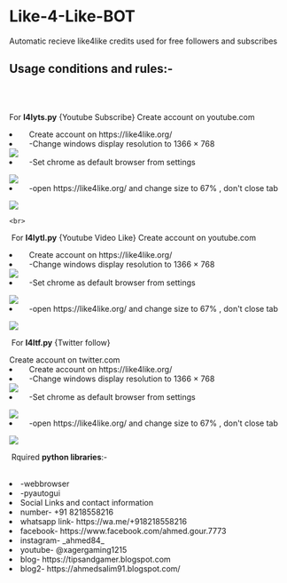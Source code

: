 # Like-4-Like-BOT
Automatic recieve like4like credits used for free followers and subscribes
<h2>Usage conditions and rules:-</h2>
<br>
<br>
 <p>For <b>l4lyts.py</b> {Youtube Subscribe}</li>
<li&nbsp;&nbsp;&nbsp;&nbsp;>Create account on youtube.com </li>

<li>&nbsp;&nbsp;&nbsp;&nbsp;Create account on https://like4like.org/</li>
 
<li>&nbsp;&nbsp;&nbsp;&nbsp;-Change windows display resolution to 1366 × 768</li>
<img src="https://github.com/ahmedsalim91/Like-4-Like-BOT/assets/86109516/a3831bf2-78fd-40f1-a705-fa9d8822c003" />

<li>&nbsp;&nbsp;&nbsp;&nbsp;-Set chrome as default browser from settings</li></p>
<img src="https://github.com/ahmedsalim91/Like-4-Like-BOT/assets/86109516/69a1fa74-03e5-4067-a0df-cc8ce4b0cb84)" />
<li>&nbsp;&nbsp;&nbsp;&nbsp;-open https://like4like.org/ and change size to 67% , don't close tab</li></p>
<img src="https://github.com/ahmedsalim91/Like-4-Like-BOT/assets/86109516/ba73821c-e5ec-400e-aed9-e75f29613155" />

    <br>
<p>&nbsp;For <b>l4lytl.py</b> {Youtube Video Like}
<li&nbsp;&nbsp;&nbsp;&nbsp;>Create account on youtube.com </li>
 
<li>&nbsp;&nbsp;&nbsp;&nbsp;Create account on https://like4like.org/</li>
 
<li>&nbsp;&nbsp;&nbsp;&nbsp;-Change windows display resolution to 1366 × 768</li>
<img src="https://github.com/ahmedsalim91/Like-4-Like-BOT/assets/86109516/a3831bf2-78fd-40f1-a705-fa9d8822c003" />

<li>&nbsp;&nbsp;&nbsp;&nbsp;-Set chrome as default browser from settings</li></p>
<img src="https://github.com/ahmedsalim91/Like-4-Like-BOT/assets/86109516/69a1fa74-03e5-4067-a0df-cc8ce4b0cb84)" />
<li>&nbsp;&nbsp;&nbsp;&nbsp;-open https://like4like.org/ and change size to 67% , don't close tab</li></p>
<img src="https://github.com/ahmedsalim91/Like-4-Like-BOT/assets/86109516/ba73821c-e5ec-400e-aed9-e75f29613155" />
   <br>
<p>&nbsp;For <b>l4ltf.py</b>  {Twitter follow}</p>
<li&nbsp;&nbsp;&nbsp;&nbsp;>Create account on twitter.com </li>

<li>&nbsp;&nbsp;&nbsp;&nbsp;Create account on https://like4like.org/</li>
 
<li>&nbsp;&nbsp;&nbsp;&nbsp;-Change windows display resolution to 1366 × 768</li>
<img src="https://github.com/ahmedsalim91/Like-4-Like-BOT/assets/86109516/a3831bf2-78fd-40f1-a705-fa9d8822c003" />

<li>&nbsp;&nbsp;&nbsp;&nbsp;-Set chrome as default browser from settings</li></p>
<img src="https://github.com/ahmedsalim91/Like-4-Like-BOT/assets/86109516/69a1fa74-03e5-4067-a0df-cc8ce4b0cb84)" />
<li>&nbsp;&nbsp;&nbsp;&nbsp;-open https://like4like.org/ and change size to 67% , don't close tab</li></p>
<img src="https://github.com/ahmedsalim91/Like-4-Like-BOT/assets/86109516/ba73821c-e5ec-400e-aed9-e75f29613155" />
    </p>
<p>&nbsp;Rquired <b>python libraries</b>:-</p>
<br>
<li>-webbrowser</li>
<li>-pyautogui</li>

<li>Social Links and contact information</li>
<li>number- +91 8218558216</li>
<li>whatsapp link- https://wa.me/+918218558216</li>
<li>facebook- https://www.facebook.com/ahmed.gour.7773</li>
<li>instagram- _ahmed84_</li>
<li>youtube- @xagergaming1215</li>
<li>blog- https://tipsandgamer.blogspot.com</li>
<li>blog2- https://ahmedsalim91.blogspot.com/</li>
